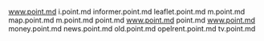 www.point.md
i.point.md
informer.point.md
leaflet.point.md
m.point.md
map.point.md
m.point.md
point.md
www.point.md
point.md
www.point.md
money.point.md
news.point.md
old.point.md
opelrent.point.md
tv.point.md
